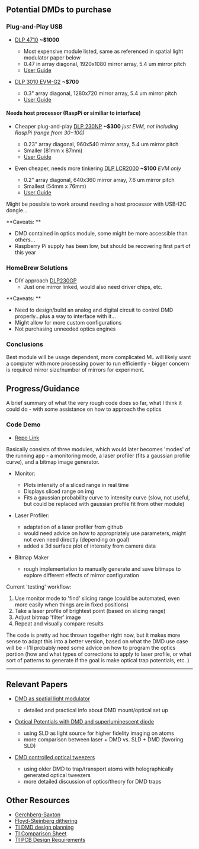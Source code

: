 

## Potential DMDs to purchase

### Plug-and-Play USB

* [DLP 4710](https://www.ti.com/tool/DLPDLCR4710EVM-G2) **~$1000**
  - Most expensive module listed, same as referenced in spatial light modulator paper below 
  - 0.47 in array diagonal, 1920x1080 mirror array, 5.4 um mirror pitch
  - [User Guide](https://www.ti.com/lit/ug/dlpu044d/dlpu044d.pdf?ts=1673999527733&ref_url=https%253A%252F%252Fwww.ti.com%252Ftool%252FDLPDLCR4710EVM-G2)
  
* [DLP 3010 EVM-G2](https://www.ti.com/tool/DLPDLCR3010EVM-G2) **~$700**
  - 0.3" array diagonal, 1280x720 mirror array, 5.4 um mirror pitch
  - [User Guide](https://www.ti.com/lit/ug/dlpu058a/dlpu058a.pdf?ts=1674000007331&ref_url=https%253A%252F%252Fwww.ti.com%252Ftool%252FDLPDLCR3010EVM-G2)
 
 #### Needs host processor (RaspPi or similiar to interface) 
 
* Cheaper plug-and-play [DLP 230NP](https://www.ti.com/tool/DLPDLCR230NPEVM) **~$300** *just EVM, not including RaspPi (range from $30-$100)*
  - 0.23" array diagonal, 960x540 mirror array, 5.4 um mirror pitch
  - Smaller (81mm x 87mm)
  - [User Guide](https://www.ti.com/lit/ug/dlpu103a/dlpu103a.pdf?ts=1674000328384&ref_url=https%253A%252F%252Fwww.ti.com%252Ftool%252FDLPDLCR230NPEVM)
  
* Even cheaper, needs more tinkering [DLP LCR2000](https://www.ti.com/tool/DLPDLCR2000EVM) **~$100** *EVM only*
  - 0.2" array diagonal, 640x360 mirror array, 7.6 um mirror pitch
  - Smallest (54mm x 76mm)
  - [User Guide](https://www.ti.com/lit/ug/dlpu049c/dlpu049c.pdf?ts=1674155304087)

Might be possible to work around needing a host processor with USB-I2C dongle...

**Caveats: **

* DMD contained in optics module, some might be more accessible than others...
* Raspberry Pi supply has been low, but should be recovering first part of this year

### HomeBrew Solutions

* DIY approach [DLP230GP](https://www.ti.com/product/DLP230GP)
  - Just one mirror linked, would also need driver chips, etc.

**Caveats: **
* Need to design/build an analog and digital circuit to control DMD properly...plus a way to interface with it...
* Might allow for more custom configurations
* Not purchasing unneeded optics engines

### Conclusions 

Best module will be usage dependent, more complicated ML will likely want a computer with more processing power to run efficiently - bigger concern is required mirror size/number of mirrors for experiment.


## Progress/Guidance

A brief summary of what the very rough code does so far, what I think it could do - with some assistance on how to approach the optics

### Code Demo

* [Repo Link](https://github.com/awhooshingwind/laser_test)

Basically consists of three modules, which would later becomes 'modes' of the running app - a monitoring mode, a laser profiler (fits a gaussian profile curve), and a bitmap image generator.

* Monitor:
  - Plots intensity of a sliced range in real time
  - Displays sliced range on img
  - Fits a gaussian probability curve to intensity curve (slow, not useful, but could be replaced with gaussian profile fit from other module)

* Laser Profiler:
  - adaptation of a laser profiler from github
  - would need advice on how to appropriately use parameters, might not even need directly (depending on goal)
  - added a 3d surface plot of intensity from camera data

* Bitmap Maker
  - rough implementation to manually generate and save bitmaps to explore different effects of mirror configuration

Current 'testing' workflow:
1. Use monitor mode to 'find' slicing range (could be automated, even more easily when things are in fixed positions)
2. Take a laser profile of brightest point (based on slicing range)
3. Adjust bitmap 'filter' image
4. Repeat and visually compare results

The code is pretty ad hoc thrown together right now, but it makes more sense to adapt this into a better version, based on what the DMD use case will be - I'll probably need some advice on how to program the optics portion (how and what types of corrections to apply to laser profile, or what sort of patterns to generate if the goal is make optical trap potentials, etc.  )

---

## Relevant Papers

* [DMD as spatial light modulator](https://opg.optica.org/ao/fulltext.cfm?uri=ao-60-2-465&id=446312)
  - detailed and practical info about DMD mount/optical set up

* [Optical Potentials with DMD and  superluminescent diode](https://journals.aps.org/prresearch/pdf/10.1103/PhysRevResearch.3.033241)
  - using SLD as light source for higher fidelity imaging on atoms
  - more comparison between laser + DMD vs. SLD + DMD (favoring SLD)

* [DMD controlled optical tweezers](https://iopscience.iop.org/article/10.1088/1367-2630/aaa634#njpaaa634bib21)
  - using older DMD to trap/transport atoms with holographically generated optical tweezers
  - more detailed discussion of optics/theory for DMD traps

## Other Resources
* [Gerchberg-Saxton](https://en.wikipedia.org/wiki/Gerchberg%E2%80%93Saxton_algorithm)
* [Floyd-Steinberg dithering](https://en.wikipedia.org/wiki/Floyd%E2%80%93Steinberg_dithering)
* [TI DMD design planning](https://www.ti.com/design-resources/embedded-development/dlp-chip/display-and-projection.html)
* [TI Comparison Sheet](https://www.ti.com/lit/sg/sprt736d/sprt736d.pdf?ts=1674164293371)
* [TI PCB Design Requirements](https://www.ti.com/seclit/an/dlpa071/dlpa071.pdf?ts=1673997424169&ref_url=https%253A%252F%252Fwww.ti.com%252Fdesign-resources%252Fembedded-development%252Fdlp-chip%252Fdisplay-and-projection.html)
